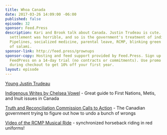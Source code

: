 ```yaml
---
title: Whoa Canada
date: 2017-03-26 14:09:00 -06:00
published: false
episode: 32
sponsor: Feed.Press
description: Kari and Brook talk about Canada. Justin Trudeau is cute. Colonialist
  settlement was horrible, and so is the government's treatment of indigenous people.
  Pipelines, socialized medicine, parental leave, RCMP, blinking green lights, grams
  of salami.
sponsor-link: http://feed.press/grownups
sponsor-copy: Hosting and feed support provided by Feed.Press. Sign up today and try
  FeedPress on a 14-day trial (no contracts or commitments). Use promo code "grownups"
  during checkout to get 10% off your first year.
layout: episode
---
```


[Young Justin Trudeau](https://twitter.com/CharlesPulliam/status/836685832966844417)

[Indigenous Writes by Chelsea Vowel](http://www.portageandmainpress.com/product/indigenous-writes/) - Great guide to First Nations, Metis, and Inuit issues in Canada

[Truth and Reconciliation Commission Calls to Action](http://www.trc.ca/websites/trcinstitution/File/2015/Findings/Calls_to_Action_English2.pdf) - The Canadian government trying to figure out how to undo a bunch of wrongs

[Video of the RCMP Musical Ride](https://www.youtube.com/watch?v=_LjwhZ9Y5pU) - synchronized horseback riding in red uniforms!
